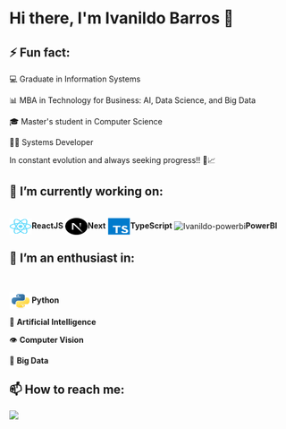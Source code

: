 # Hi there, I'm Ivanildo Barros 👋

## ⚡ Fun fact:
<div>
<p>💻 Graduate in Information Systems</p>
<p>📊 MBA in Technology for Business: AI, Data Science, and Big Data</p>
<p>🎓 Master's student in Computer Science</p>
<p>👨‍💻 Systems Developer</p>

<p>In constant evolution and always seeking progress!! 🚀📈</p>
</div>

##

## 🔭 I’m currently working on:
<div style="display: inline_block"><br>
<img align="center" alt="Ivanildo-react" height="30" width="40" src="https://github.com/devicons/devicon/blob/master/icons/react/react-original.svg"><strong>ReactJS</strong>  
<img align="center" alt="Ivanildo-next" height="30" width="40" src="https://github.com/devicons/devicon/blob/master/icons/nextjs/nextjs-original.svg"><strong>Next</strong> 
<img align="center" alt="Ivanildo-typescript" height="30" width="40" src="https://raw.githubusercontent.com/devicons/devicon/master/icons/typescript/typescript-plain.svg"><strong>TypeScript</strong>
<img align="center" alt="Ivanildo-powerbi" height="45" width="40" src="https://img.icons8.com/color/48/000000/power-bi.png"><strong>PowerBI</strong>
</div>

##

## 🌱 I’m an enthusiast in:
<div style="display: inline_block"><br>
  <p><img align="center" alt="Ivanildo-python" height="30" width="40" src="https://github.com/devicons/devicon/blob/master/icons/python/python-original.svg"><strong>Python</strong></p>
  <p>🤖 <strong>Artificial Intelligence</strong></p>
  <p>👁 <strong>Computer Vision</strong></p>  
  <p>🎲 <strong>Big Data</strong></p>
</div>

##

## 📫 How to reach me:
<div> 
  <a href="https://www.linkedin.com/in/ivanildo-barros/" target="_blank"><img src="https://img.shields.io/badge/-LinkedIn-%230077B5?style=for-the-badge&logo=linkedin&logoColor=white" target="_blank"></a>  
</div>
